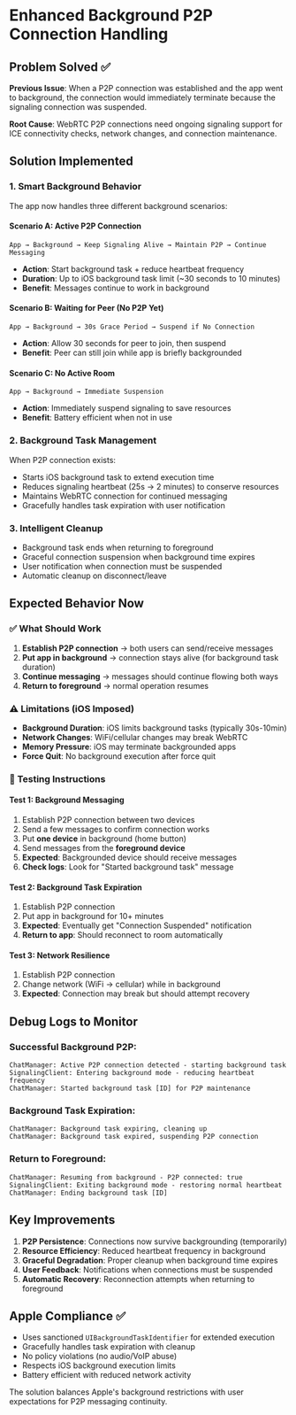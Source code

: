 # Enhanced Background P2P Connection Handling

## Problem Solved ✅

**Previous Issue**: When a P2P connection was established and the app went to background, the connection would immediately terminate because the signaling connection was suspended.

**Root Cause**: WebRTC P2P connections need ongoing signaling support for ICE connectivity checks, network changes, and connection maintenance.

## Solution Implemented

### 1. Smart Background Behavior
The app now handles three different background scenarios:

#### Scenario A: Active P2P Connection
```
App → Background → Keep Signaling Alive → Maintain P2P → Continue Messaging
```
- **Action**: Start background task + reduce heartbeat frequency
- **Duration**: Up to iOS background task limit (~30 seconds to 10 minutes)
- **Benefit**: Messages continue to work in background

#### Scenario B: Waiting for Peer (No P2P Yet)
```
App → Background → 30s Grace Period → Suspend if No Connection
```
- **Action**: Allow 30 seconds for peer to join, then suspend
- **Benefit**: Peer can still join while app is briefly backgrounded

#### Scenario C: No Active Room
```
App → Background → Immediate Suspension
```
- **Action**: Immediately suspend signaling to save resources
- **Benefit**: Battery efficient when not in use

### 2. Background Task Management
When P2P connection exists:
- Starts iOS background task to extend execution time
- Reduces signaling heartbeat (25s → 2 minutes) to conserve resources
- Maintains WebRTC connection for continued messaging
- Gracefully handles task expiration with user notification

### 3. Intelligent Cleanup
- Background task ends when returning to foreground
- Graceful connection suspension when background time expires
- User notification when connection must be suspended
- Automatic cleanup on disconnect/leave

## Expected Behavior Now

### ✅ What Should Work
1. **Establish P2P connection** → both users can send/receive messages
2. **Put app in background** → connection stays alive (for background task duration)
3. **Continue messaging** → messages should continue flowing both ways
4. **Return to foreground** → normal operation resumes

### ⚠️ Limitations (iOS Imposed)
- **Background Duration**: iOS limits background tasks (typically 30s-10min)
- **Network Changes**: WiFi/cellular changes may break WebRTC
- **Memory Pressure**: iOS may terminate backgrounded apps
- **Force Quit**: No background execution after force quit

### 📱 Testing Instructions

#### Test 1: Background Messaging
1. Establish P2P connection between two devices
2. Send a few messages to confirm connection works
3. Put **one device** in background (home button)
4. Send messages from the **foreground device**
5. **Expected**: Backgrounded device should receive messages
6. **Check logs**: Look for "Started background task" message

#### Test 2: Background Task Expiration
1. Establish P2P connection
2. Put app in background for 10+ minutes
3. **Expected**: Eventually get "Connection Suspended" notification
4. **Return to app**: Should reconnect to room automatically

#### Test 3: Network Resilience
1. Establish P2P connection  
2. Change network (WiFi → cellular) while in background
3. **Expected**: Connection may break but should attempt recovery

## Debug Logs to Monitor

### Successful Background P2P:
```
ChatManager: Active P2P connection detected - starting background task
SignalingClient: Entering background mode - reducing heartbeat frequency
ChatManager: Started background task [ID] for P2P maintenance
```

### Background Task Expiration:
```
ChatManager: Background task expiring, cleaning up
ChatManager: Background task expired, suspending P2P connection
```

### Return to Foreground:
```
ChatManager: Resuming from background - P2P connected: true
SignalingClient: Exiting background mode - restoring normal heartbeat
ChatManager: Ending background task [ID]
```

## Key Improvements

1. **P2P Persistence**: Connections now survive backgrounding (temporarily)
2. **Resource Efficiency**: Reduced heartbeat frequency in background
3. **Graceful Degradation**: Proper cleanup when background time expires
4. **User Feedback**: Notifications when connections must be suspended
5. **Automatic Recovery**: Reconnection attempts when returning to foreground

## Apple Compliance ✅

- Uses sanctioned `UIBackgroundTaskIdentifier` for extended execution
- Gracefully handles task expiration with cleanup
- No policy violations (no audio/VoIP abuse)
- Respects iOS background execution limits
- Battery efficient with reduced network activity

The solution balances Apple's background restrictions with user expectations for P2P messaging continuity.